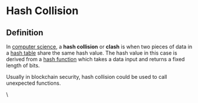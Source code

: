 # Hash Collision

## Definition

In [computer science](https://en.wikipedia.org/wiki/Computer\_science), a **hash collision** or **clash** is when two pieces of data in a [hash table](https://en.wikipedia.org/wiki/Hash\_table) share the same hash value. The hash value in this case is derived from a [hash function](https://en.wikipedia.org/wiki/Hash\_function) which takes a data input and returns a fixed length of bits.

Usually in blockchain security, hash collision could be used to call unexpected functions.

\
